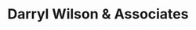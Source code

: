 ---
title: "Darryl Wilson & Associates"
url: /ballarat/darryl-wilson-and-associates/
shop: optician
---